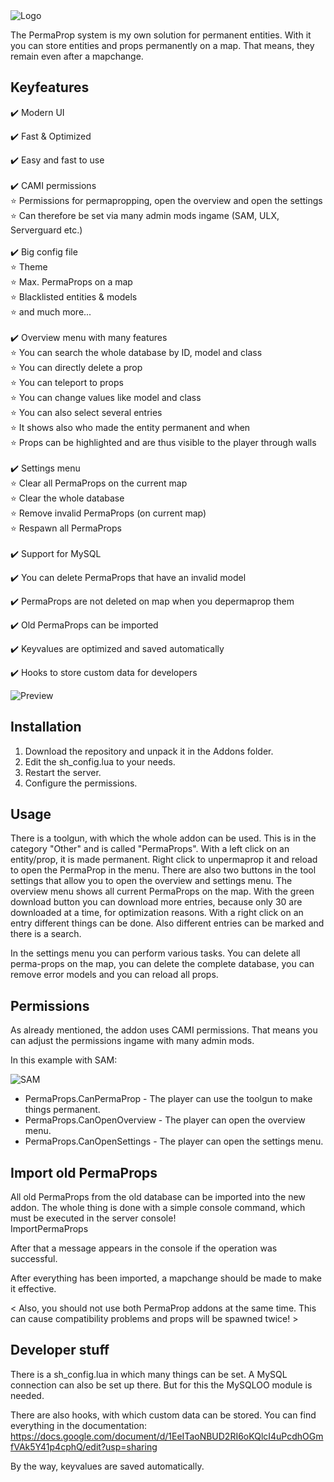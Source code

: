 
<img  src="https://i.imgur.com/ldAFUWo.png"  alt="Logo">

The PermaProp system is my own solution for permanent entities. With it you can store entities and props permanently on a map. That means, they remain even after a mapchange.
  

## Keyfeatures

✔️ Modern UI<br  />

✔️ Fast & Optimized<br  />

✔️ Easy and fast to use<br/>
<br/>
✔️ CAMI permissions<br/>
⭐ Permissions for permapropping, open the overview and open the settings<br/>
⭐ Can therefore be set via many admin mods ingame (SAM, ULX, Serverguard etc.) <br  />
<br/>
✔️ Big config file<br/>
⭐ Theme<br/>
⭐ Max. PermaProps on a map<br/>
⭐ Blacklisted entities & models<br/>
⭐ and much more...<br  />
<br/>
✔️ Overview menu with many features<br/>
⭐ You can search the whole database by ID, model and class<br/>
⭐ You can directly delete a prop<br/>
⭐ You can teleport to props<br/>
⭐ You can change values like model and class<br/>
⭐ You can also select several entries<br/>
⭐ It shows also who made the entity permanent and when<br  />
⭐ Props can be highlighted and are thus visible to the player through walls<br/>
<br/>
✔️ Settings menu<br/>
⭐ Clear all PermaProps on the current map<br/>
⭐ Clear the whole database<br/>
⭐ Remove invalid PermaProps (on current map)<br/>
⭐ Respawn all PermaProps<br  />
<br/>
✔️ Support for MySQL<br  />

✔️ You can delete PermaProps that have an invalid model<br/>

✔️ PermaProps are not deleted on map when you depermaprop them<br  />

✔️ Old PermaProps can be imported<br  />

✔️ Keyvalues are optimized and saved automatically<br  />

✔️ Hooks to store custom data for developers<br  />

<img  src="https://i.imgur.com/Aq6jxeN.jpeg"  alt="Preview">


## Installation

<ol>

<li>Download the repository and unpack it in the Addons folder.</li>

<li>Edit the sh_config.lua to your needs.</li>

<li>Restart the server.</li>

<li>Configure the permissions.</li>

</ol>
  
## Usage

There is a toolgun, with which the whole addon can be used. This is in the category "Other" and is called "PermaProps". With a left click on an entity/prop, it is made permanent. Right click to unpermaprop it and reload to open the PermaProp in the menu.
There are also two buttons in the tool settings that allow you to open the overview and settings menu.
The overview menu shows all current PermaProps on the map. With the green download button you can download more entries, because only 30 are downloaded at a time, for optimization reasons.
With a right click on an entry different things can be done. Also different entries can be marked and there is a search.

In the settings menu you can perform various tasks.
You can delete all perma-props on the map, you can delete the complete database, you can remove error models and you can reload all props.
  
## Permissions

As already mentioned, the addon uses CAMI permissions. That means you can adjust the permissions ingame with many admin mods.

In this example with SAM:


<img  src="https://i.imgur.com/CrVl7xx.png"  alt="SAM">


<ul>

<li>PermaProps.CanPermaProp - The player can use the toolgun to make things permanent.</li>

<li>PermaProps.CanOpenOverview - The player can open the overview menu.</li>

<li>PermaProps.CanOpenSettings - The player can open the settings menu.</li>

</ul>

## Import old PermaProps

All old PermaProps from the old database can be imported into the new addon. The whole thing is done with a simple console command, which must be executed in the server console!<br/>
ImportPermaProps<br/>

After that a message appears in the console if the operation was successful.

After everything has been imported, a mapchange should be made to make it effective.

< Also, you should not use both PermaProp addons at the same time. This can cause compatibility problems and props will be spawned twice! >

## Developer stuff

There is a sh_config.lua in which many things can be set. A MySQL connection can also be set up there. But for this the MySQLOO module is needed.

There are also hooks, with which custom data can be stored.
You can find everything in the documentation: https://docs.google.com/document/d/1EeITaoNBUD2RI6oKQlcI4uPcdhOGmfVAk5Y41p4cphQ/edit?usp=sharing

By the way, keyvalues are saved automatically.  
